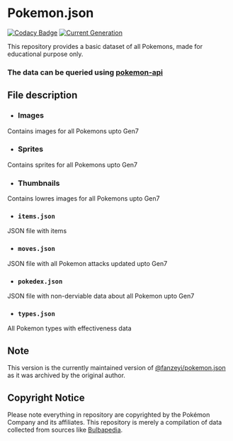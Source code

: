 # Pokemon.json

[![Codacy Badge](https://api.codacy.com/project/badge/Grade/12aa5fbacc55418a9f5fc783a3c20469)](https://app.codacy.com/manual/purukitto/pokemon-data.json?utm_source=github.com&utm_medium=referral&utm_content=Purukitto/pokemon-data.json&utm_campaign=Badge_Grade_Dashboard)
[![Current Generation](https://img.shields.io/badge/Generation-7-blue)]()

This repository provides a basic dataset of all Pokemons, made for educational purpose only.

### The data can be queried using [pokemon-api](https://github.com/Purukitto/pokemon-api)

## File description

- ### Images
Contains images for all Pokemons upto Gen7

- ### Sprites
Contains sprites for all Pokemons upto Gen7

- ### Thumbnails
Contains lowres images for all Pokemons upto Gen7

- ### `items.json`
JSON file with items

- ### `moves.json`
JSON file with all Pokemon attacks updated upto Gen7

- ### `pokedex.json`
JSON file with non-derviable data about all Pokemon upto Gen7

- ### `types.json`
All Pokemon types with effectiveness data

## Note
This version is the currently maintained version of [@fanzeyi/pokemon.json](https://github.com/fanzeyi/pokemon.json) as it was archived by the original author.

## Copyright Notice

Please note everything in repository are copyrighted by the Pokémon Company and its affiliates.
This repository is merely a compilation of data collected from sources like [Bulbapedia](https://bulbapedia.bulbagarden.net/wiki/Main_Page).
